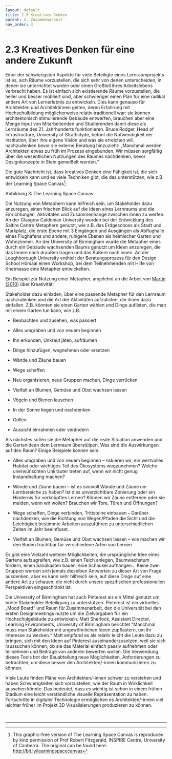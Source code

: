 ```yaml
---
layout: default
title: 2.3 Kreatives Denken
parent: 2. Zusammenarbeit
nav_order: 3
---
```


# 2.3 Kreatives Denken für eine andere Zukunft

Einer der schwierigsten Aspekte für viele Beteiligte eines
Lernraumprojekts ist es, sich Räume vorzustellen, die sich sehr von denen
unterscheiden, in denen sie unterrichtet wurden oder einen Großteil
ihres Arbeitslebens verbracht haben. Es ist einfach sich existierende
Räume vorzustellen, die heller und besser möbliert sind, aber
schwieriger einen Plan für eine radikal andere Art von Lernerlebnis zu
entwickeln. Dies kann genauso für Architekten und Architektinnen gelten, deren Erfahrung
mit Hochschulbildung möglicherweise relativ traditionell war: sie können
architektonisch stimulierende Gebäude entwerfen, brauchen aber eine
Menge Input von Mitarbeitenden und Studierenden damit diese als Lernräume
des 21. Jahrhunderts funktionieren. Bruce Rodger, Head of
Infrastructure, University of Strathclyde, betont die Notwendigkeit der
Institution, über ihre eigene Vision und was sie erreichen will,
nachzudenken bevor sie externe Beratung hinzuzieht: „Manchmal werden
Architekten etwas zu früh im Prozess eingebunden. Wir müssen sorgfältig
über die wesentlichen Nutzungen des Raumes nachdenken, bevor
Designkonzepte in Stein gemeißelt werden.“

Die gute Nachricht ist, dass kreatives Denken eine Fähigkeit ist, die
sich entwickeln kann und es viele Techniken gibt, die das unterstützen,
wie z.B. der Learning Space Canvas[^8]:


Abbildung 3: The Learning Space Canvas

Die Nutzung von Metaphern kann hilfreich sein, um Stakeholder dazu
anzuregen, einen frischen Blick auf die Ideen eines Lernraums und die
Einrichtungen, Aktivitäten und Zusammenhänge zwischen ihnen zu werfen.
An der Glasgow Caldonian University wurden bei der Entwicklung des
Saltire Centre Metaphern genutzt, wie z.B. das Erdgeschoss als Stadt und
Markplatz, die erste Ebene mit 3 Eingängen und Ausgängen als Abflughalle
eines Flughafens und andere, ruhigere Ebenen als heimischer Garten und
Wohnzimmer. An der University of Birmingham wurde die Metapher eines
durch ein Gebäude wachsenden Baums genutzt um Ideen anzuregen, die das
Innere nach draußen tragen und das Äußere nach innen. An der
Loughborough University enthielt der Beratungsprozess für den Design
School Hörsaal einen Workshop, bei dem Teilnehmenden mit Hilfe von
Knetmasse eine Metapher entwickelten.

Ein Beispiel zur Nutzung einer Metapher, angelehnt an die Arbeit von
[Martin (2010)](../Referenzen.md) über Kreativität:

Stakeholder dazu einladen, über eine passende Metapher für den Lernraum
nachzudenken und die Art der Aktivitäten aufzulisten, die ihnen dazu
einfallen. Z.B. könnten sie einen Garten wählen und Dinge auflisten, die
man mit einem Garten tun kann, wie z.B.

-   Beobachten und zusehen, was passiert

-   Alles umgraben und von neuem beginnen

-   Ihn erkunden, Unkraut jäten, aufräumen

-   Dinge hinzufügen, wegnehmen oder ersetzen

-   Wände und Zäune bauen

-   Wege schaffen

-   Neu organisieren, neue Gruppen machen, Dinge verrücken

-   Vielfalt an Blumen, Gemüse und Obst wachsen lassen

-   Vögeln und Bienen lauschen

-   In der Sonne liegen und nachdenken

-   Grillen

-   Aussicht einrahmen oder verändern

Als nächstes sollen sie die Metapher auf die reale Situation anwenden
und die Gartenideen dem Lernraum überstülpen. Was sind die Auswirkungen
auf den Raum? Einige Beispiele können sein:

-   Alles umgraben und von neuem beginnen – riskieren wir, ein
    wertvolles Habitat oder wichtiges Teil des Ökosystems wegzunehmen?
    Welche unerwünschten Unkräuter treten auf, wenn wir nicht genug
    Instandhaltung machen?

-   Wände und Zäune bauen – ist es sinnvoll Wände und Zäune um
    Lernbereiche zu haben? Ist dies unverzichtbare Zonierung oder ein
    Hindernis für verknüpftes Lernen? Können wir Zäune entfernen oder
    sie meiden, wenn wir wollen? Brauchen wir Tore, Türen und Öffnungen?

-   Wege schaffen, Dinge verbinden, Trittsteine einbauen – Darüber
    nachdenken, wie die Richtung von Wegen/Pfaden die Sicht und die
    Leichtigkeit bestimmte Arbeiten auszuführen zu unterschiedlichen
    Zeiten im Jahr beeinflusst.

-   Vielfalt an Blumen, Gemüse und Obst wachsen lassen – wie machen wir
    den Boden fruchtbar für verschiedene Arten von Lernen

Es gibt eine Vielzahl weiterer Möglichkeiten, die ursprüngliche Idee
eines Gartens aufzugreifen, wie z.B. einen Teich anlegen, Baumwachstum
fördern, einen Sandkasten bauen, eine Schaukel aufhängen… Keine zwei
Gruppen werden sich jemals dieselben Antworten zu dieser Art von Frage
ausdenken, aber es kann sehr hilfreich sein, auf diese Dinge auf eine
andere Art zu schauen, die nicht durch unsere spezifischen
professionellen Perspektiven eingeschränkt ist.

Die University of Birmingham hat auch Pinterest als ein Mittel genutzt
um breite Stakeholder Beteiligung zu unterstützen. Pinterest ist ein
virtuelles „Mood Board“ und Raum für Zusammenarbeit, den die Universität
bei den ersten Designmeetings nutzte um die Zielvorgaben für ein Hochschulgebäude zu entwickeln. Matt Sherlock, Assistant
Director, Learning Environments, University of Birmingham berichtet
“Manchmal muss man Stakeholder mit ungewöhnlichen Ideen zupflastern, um
ihr Interesse zu wecken.“ Matt empfand es als relativ leicht die Leute
dazu zu bringen, sich mit den Ideen auf Pinterest auseinanderzusetzen,
weil sie sich raussuchen können, ob sie das Material einfach passiv
aufnehmen oder teilnehmen und Beiträge von anderen bewerten wollen. Die
Verwendung dieses Tools bot der Bauabteilung neue Möglichkeiten,
Anforderungen zu betrachten, um diese besser den Architekten/-innen
kommunizieren zu können.

Viele Leute finden Pläne von Architekten/-innen schwer zu verstehen und haben
Schwierigkeiten sich vorzustellen, wie der Raum in Wirklichkeit aussehen
könnte. Das bedeutet, dass es wichtig ist schon in einem frühen Stadium
eine leicht verständliche visuelle Repräsentation zu haben. Fortschritte
in digitaler Technologie ermöglichen es Architekten/-innen viel leichter früher
im Projekt 3D Visualisierungen produzieren zu können.  

   


---

[^8]: This graphic-free version of The Learning Space Canvas is
    reproduced by kind permission of Prof Robert Fitzgerald, INSPIRE
    Centre, University of Canberra. The original can be found here:
    <http://bit.ly/learningspacecanvas>
